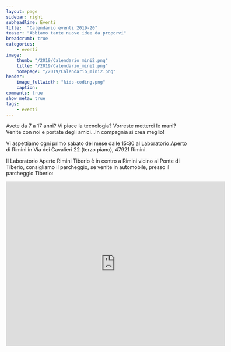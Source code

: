 ```yaml
---
layout: page
sidebar: right
subheadline: Eventi
title:  "Calendario eventi 2019-20"
teaser: "Abbiamo tante nuove idee da proporvi"
breadcrumb: true
categories:
    - eventi
image:
    thumb: "/2019/Calendario_mini2.png"
    title: "/2019/Calendario_mini2.png"
    homepage: "/2019/Calendario_mini2.png"
header:
    image_fullwidth: "kids-coding.png"
    caption:
comments: true
show_meta: true
tags:
    - eventi
---
```

Avete da 7 a 17 anni? Vi piace la tecnologia? Vorreste metterci le mani? Venite con noi e portate degli amici...In compagnia si crea meglio!

Vi aspettiamo ogni primo sabato del mese dalle 15:30 al [Laboratorio Aperto](http://laboratorioaperto.comune.rimini.it) di Rimini in Via dei Cavalieri 22 (terzo piano), 47921 Rimini.

Il Laboratorio Aperto Rimini Tiberio è in centro a Rimini vicino al Ponte di Tiberio, consigliamo il parcheggio, se venite in automobile, presso il parcheggio Tiberio:

<iframe src="https://www.google.com/maps/embed?pb=!1m18!1m12!1m3!1d2866.959361511206!2d12.564301251683695!3d44.06354777900686!2m3!1f0!2f0!3f0!3m2!1i1024!2i768!4f13.1!3m3!1m2!1s0x132cc336cd47bf51%3A0xe581edc948251a2e!2sLaboratorio+Aperto+Rimini+Tiberio!5e0!3m2!1sen!2sit!4v1537536736653" width="600" height="450" frameborder="0" style="border:0" allowfullscreen></iframe>

